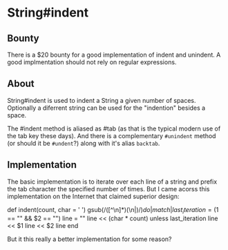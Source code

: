 # String#indent

## Bounty

There is a $20 bounty for a good implementation of indent and unindent.
A good implmentation should not rely on regular expressions.

## About

String#indent is used to indent a String a given number of spaces.
Optionally a diferrent string can be used for the "indention" besides
a space.

The #indent method is aliased as #tab (as that is the typical modern use
of the tab key these days). And there is a complementary `#unindent` method
(or should it be `#undent`?) along with it's alias `backtab`.

## Implementation

The basic implementation is to iterate over each line of a string and prefix
the tab character the specified number of times. But I came acorss this 
implementation on the Internet that claimed superior design:

  def indent(count, char = ' ')
    gsub(/([^\n]*)(\n|$)/) do |match|
      last_iteration = ($1 == "" && $2 == "")
      line = ""
      line << (char * count) unless last_iteration
      line << $1
      line << $2
      line
    end

But it this really a better implementation for some reason?

